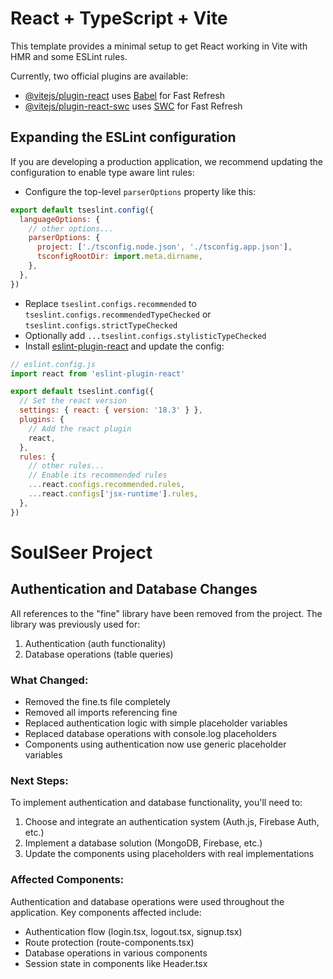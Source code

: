# React + TypeScript + Vite

This template provides a minimal setup to get React working in Vite with HMR and some ESLint rules.

Currently, two official plugins are available:

- [@vitejs/plugin-react](https://github.com/vitejs/vite-plugin-react/blob/main/packages/plugin-react/README.md) uses [Babel](https://babeljs.io/) for Fast Refresh
- [@vitejs/plugin-react-swc](https://github.com/vitejs/vite-plugin-react-swc) uses [SWC](https://swc.rs/) for Fast Refresh

## Expanding the ESLint configuration

If you are developing a production application, we recommend updating the configuration to enable type aware lint rules:

- Configure the top-level `parserOptions` property like this:

```js
export default tseslint.config({
  languageOptions: {
    // other options...
    parserOptions: {
      project: ['./tsconfig.node.json', './tsconfig.app.json'],
      tsconfigRootDir: import.meta.dirname,
    },
  },
})
```

- Replace `tseslint.configs.recommended` to `tseslint.configs.recommendedTypeChecked` or `tseslint.configs.strictTypeChecked`
- Optionally add `...tseslint.configs.stylisticTypeChecked`
- Install [eslint-plugin-react](https://github.com/jsx-eslint/eslint-plugin-react) and update the config:

```js
// eslint.config.js
import react from 'eslint-plugin-react'

export default tseslint.config({
  // Set the react version
  settings: { react: { version: '18.3' } },
  plugins: {
    // Add the react plugin
    react,
  },
  rules: {
    // other rules...
    // Enable its recommended rules
    ...react.configs.recommended.rules,
    ...react.configs['jsx-runtime'].rules,
  },
})
```

# SoulSeer Project

## Authentication and Database Changes

All references to the "fine" library have been removed from the project. The library was previously used for:

1. Authentication (auth functionality)
2. Database operations (table queries)

### What Changed:

- Removed the fine.ts file completely
- Removed all imports referencing fine
- Replaced authentication logic with simple placeholder variables
- Replaced database operations with console.log placeholders
- Components using authentication now use generic placeholder variables

### Next Steps:

To implement authentication and database functionality, you'll need to:

1. Choose and integrate an authentication system (Auth.js, Firebase Auth, etc.)
2. Implement a database solution (MongoDB, Firebase, etc.)
3. Update the components using placeholders with real implementations

### Affected Components:

Authentication and database operations were used throughout the application. Key components affected include:
- Authentication flow (login.tsx, logout.tsx, signup.tsx)
- Route protection (route-components.tsx)
- Database operations in various components
- Session state in components like Header.tsx
